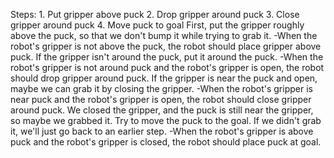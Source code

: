 
Steps:  1. Put gripper above puck  2. Drop gripper around puck  3. Close gripper around puck  4. Move puck to goal 
First, put the gripper roughly above the puck, so that we don't bump it while trying to grab it. 
-When the robot's gripper is not above the puck, the robot should place gripper above puck. 
If the gripper isn't around the puck, put it around the puck. 
-When the robot's gripper is not around puck and the robot's gripper is open, the robot should drop gripper around puck. 
If the gripper is near the puck and open, maybe we can grab it by closing the gripper. 
-When the robot's gripper is near puck and the robot's gripper is open, the robot should close gripper around puck. 
We closed the gripper, and the puck is still near the gripper, so maybe we grabbed it. Try to move the puck to the goal. If we didn't grab it, we'll just go back to an earlier step. 
-When the robot's gripper is above puck and the robot's gripper is closed, the robot should place puck at goal.